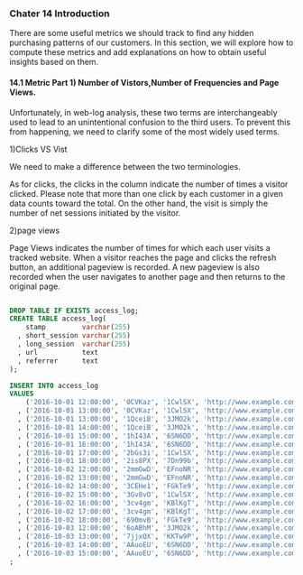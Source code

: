 ### Chater 14 Introduction 
There are some useful metrics we should track to find any hidden purchasing patterns of our customers. In this section, we will explore how to compute these metrics and add explanations on how to obtain useful insights based on them. 


#### 14.1 Metric Part 1) Number of Vistors,Number of Frequencies and Page Views. 

Unfortunately, in web-log analysis, these two terms are interchangeably used to lead to an unintentional confusion to the third users. To prevent this from happening,  we need to clarify some of the most widely used terms.

1)Clicks VS Vist

We need to make a difference between the two terminologies.

As for clicks, the clicks in the column indicate the number of times a visitor clicked. Please note that more than one click by each customer in a given data counts toward the total. On the other hand, the visit is simply the number of net sessions initiated by the visitor.  


2)page views

Page Views indicates the number of times for which each user visits a tracked website. When a visitor reaches the page and clicks the refresh button, an additional pageview is recorded. A new pageview is also recorded when the user navigates to another page and then returns to the original page.


```sql

DROP TABLE IF EXISTS access_log;
CREATE TABLE access_log(
    stamp         varchar(255)
  , short_session varchar(255)
  , long_session  varchar(255)
  , url           text
  , referrer      text
);

INSERT INTO access_log
VALUES
    ('2016-10-01 12:00:00', '0CVKaz', '1CwlSX', 'http://www.example.com/?utm_source=google&utm_medium=search'       , 'http://www.google.co.jp/xxx'      )
  , ('2016-10-01 13:00:00', '0CVKaz', '1CwlSX', 'http://www.example.com/detail?id=1'                                , ''                                 )
  , ('2016-10-01 13:00:00', '1QceiB', '3JMO2k', 'http://www.example.com/list/cd'                                    , ''                                 )
  , ('2016-10-01 14:00:00', '1QceiB', '3JMO2k', 'http://www.example.com/detail?id=1'                                , 'http://search.google.co.jp/xxx'   )
  , ('2016-10-01 15:00:00', '1hI43A', '6SN6DD', 'http://www.example.com/list/newly'                                 , ''                                 )
  , ('2016-10-01 16:00:00', '1hI43A', '6SN6DD', 'http://www.example.com/list/cd'                                    , 'http://www.example.com/list/newly')
  , ('2016-10-01 17:00:00', '2bGs3i', '1CwlSX', 'http://www.example.com/'                                           , ''                                 )
  , ('2016-10-01 18:00:00', '2is8PX', '7Dn99b', 'http://www.example.com/detail?id=2'                                , 'https://twitter.com/xxx'          )
  , ('2016-10-02 12:00:00', '2mmGwD', 'EFnoNR', 'http://www.example.com/'                                           , ''                                 )
  , ('2016-10-02 13:00:00', '2mmGwD', 'EFnoNR', 'http://www.example.com/list/cd'                                    , 'http://search.google.co.jp/xxx'   )
  , ('2016-10-02 14:00:00', '3CEHe1', 'FGkTe9', 'http://www.example.com/list/dvd'                                   , ''                                 )
  , ('2016-10-02 15:00:00', '3Gv8vO', '1CwlSX', 'http://www.example.com/detail?id=2'                                , ''                                 )
  , ('2016-10-02 16:00:00', '3cv4gm', 'KBlKgT', 'http://www.example.com/list/newly'                                 , 'http://search.yahoo.co.jp/xxx'    )
  , ('2016-10-02 17:00:00', '3cv4gm', 'KBlKgT', 'http://www.example.com/'                                           , 'https://www.facebook.com/xxx'     )
  , ('2016-10-02 18:00:00', '690mvB', 'FGkTe9', 'http://www.example.com/list/dvd?utm_source=yahoo&utm_medium=search', 'http://www.yahoo.co.jp/xxx'       )
  , ('2016-10-03 12:00:00', '6oABhM', '3JMO2k', 'http://www.example.com/detail?id=3'                                , 'http://search.yahoo.co.jp/xxx'    )
  , ('2016-10-03 13:00:00', '7jjxQX', 'KKTw9P', 'http://www.example.com/?utm_source=mynavi&utm_medium=affiliate'    , 'http://www.mynavi.jp/xxx'         )
  , ('2016-10-03 14:00:00', 'AAuoEU', '6SN6DD', 'http://www.example.com/list/dvd'                                   , 'https://www.facebook.com/xxx'     )
  , ('2016-10-03 15:00:00', 'AAuoEU', '6SN6DD', 'http://www.example.com/list/newly'                                 , ''                                 )
;


```

